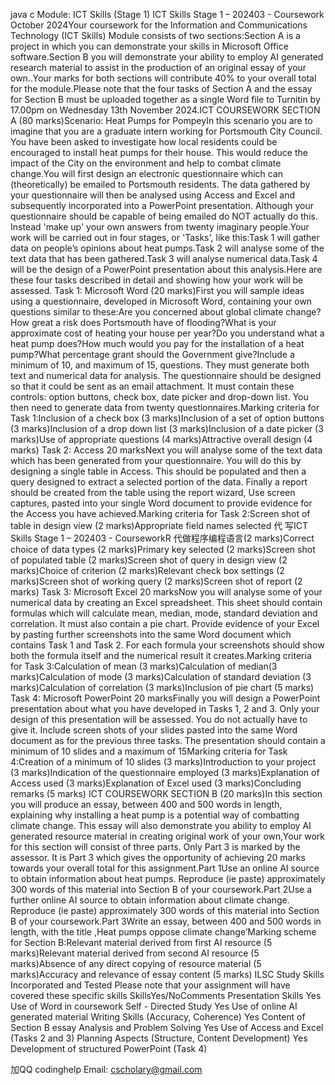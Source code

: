 java c Module: ICT Skills (Stage 1) ICT Skills Stage 1 – 202403 - Coursework October 2024Your coursework for the Information and Communications Technology (ICT Skills) Module consists of two sections:Section A is a project in which you can demonstrate your skills in Microsoft Office software.Section B you will demonstrate your ability to employ AI generated research material to assist in the production of an original essay of your own..Your marks for both sections will contribute 40% to your overall total for the module.Please note that the four tasks of Section A and the essay for Section B must be uploaded together as a single Word file to Turnitin by 17.00pm on Wednesday 13th November 2024.ICT COURSEWORK  SECTION A    (80 marks)Scenario:  Heat Pumps for PompeyIn this scenario you are to imagine that you are a graduate intern working for Portsmouth City Council. You have been asked to investigate how local residents could be encouraged to install heat pumps for their house. This would reduce the impact of the City on the environment and help to combat climate change.You will first design an electronic questionnaire which can (theoretically) be emailed to Portsmouth residents. The data gathered by your questionnaire will then be analysed using Access and Excel and subsequently incorporated into a PowerPoint presentation. Although your questionnaire should be capable of being emailed do NOT actually do this. Instead 'make up' your own answers from twenty imaginary people.Your work will be carried out in four stages, or 'Tasks', like this:Task 1 will gather data on people’s opinions about heat pumps.Task 2 will analyse some of the text data that has been gathered.Task 3 will analyse numerical data.Task 4 will be the design of a PowerPoint presentation about this analysis.Here are these four tasks described in detail and showing how your work will be assessed. Task 1: Microsoft Word    (20 marks)First you will sample ideas using a questionnaire, developed in Microsoft Word, containing your own questions similar to these:Are you concerned about global climate change?How great a risk does Portsmouth have of flooding?What is your approximate cost of heating your house per year?Do you understand what a heat pump does?How much would you pay for the installation of a heat pump?What percentage grant should the Government give?Include a minimum of 10, and maximum of 15, questions. They must generate both text and numerical data for analysis. The questionnaire should be designed so that it could be sent as an email attachment. It must contain these controls: option buttons, check box, date picker and drop-down list. You then need to generate data from twenty questionnaires.Marking criteria for Task 1:Inclusion of a check box (3 marks)Inclusion of a set of option buttons (3 marks)Inclusion of  a drop down list (3 marks)Inclusion of a date picker (3 marks)Use of appropriate questions (4 marks)Attractive overall design (4 marks) Task 2: Access    20 marksNext you will analyse some of the text data which has been generated from your questionnaire. You will do this by designing a single table in Access. This should be populated and then a query designed to extract a selected portion of the data. Finally a report should be created from the table using the report wizard, Use screen captures, pasted into your single Word document to provide evidence for the Access you have achieved.Marking criteria for Task 2:Screen shot of table in design view (2 marks)Appropriate field names selected 代 写ICT Skills Stage 1 – 202403 - CourseworkR 代做程序编程语言(2 marks)Correct choice of data types (2 marks)Primary key selected (2 marks)Screen shot of populated table (2 marks)Screen shot of query in design view (2 marks)Choice of criterion (2 marks)Relevant check box settings (2 marks)Screen shot of working query (2 marks)Screen shot of report (2 marks) Task 3: Microsoft Excel    20 marksNow you will analyse some of your numerical data by creating an Excel spreadsheet. This sheet should contain formulas which will calculate mean, median, mode, standard deviation and correlation. It must also contain a pie chart. Provide evidence of your Excel by pasting further screenshots into the same Word document which contains Task 1 and Task 2. For each formula your screenshots should show both the formula itself and the numerical result it creates.Marking criteria for Task 3:Calculation of mean (3 marks)Calculation of median(3 marks)Calculation of mode (3 marks)Calculation of standard deviation (3 marks)Calculation of correlation (3 marks)Inclusion of pie chart (5 marks) Task 4: Microsoft PowerPoint    20 marksFinally you will design a PowerPoint presentation about what you have developed in Tasks 1, 2 and 3. Only your design of this presentation will be assessed. You do not actually have to give it. Include screen shots of your slides pasted into the same Word document as for the previous three tasks. The presentation should contain a minimum of 10 slides and a maximum of 15Marking criteria for Task 4:Creation of a minimum of 10 slides (3 marks)Introduction to your project (3 marks)Indication of the questionnaire employed (3 marks)Explanation of Access used (3 marks)Explanation of Excel used (3 marks)Concluding remarks (5 marks) ICT COURSEWORK  SECTION B    (20 marks)In this section you will produce an essay, between 400 and 500 words in length, explaining why installing a heat pump is a potential way of combatting climate change. This essay will also demonstrate you ability to employ AI generated resource material in creating original work of your own,Your work for this section will consist of three parts. Only Part 3 is marked by the assessor. It is Part 3 which gives the opportunity of achieving 20 marks towards your overall total for this assignment.Part 1Use an online AI source to obtain information about heat pumps. Reproduce (ie paste) approximately 300 words of this material into Section B of your coursework.Part 2Use a further online AI source to obtain information about climate change. Reproduce (ie paste) approximately 300 words of this material into Section B of your coursework.Part 3Write an essay, between 400 and 500 words in length, with the title ,Heat pumps oppose climate change’Marking scheme for Section B:Relevant material derived from first AI resource (5 marks)Relevant material derived from second AI resource (5 marks)Absence of any direct copying of resource material (5 marks)Accuracy and relevance of essay content (5 marks) ILSC Study Skills Incorporated and Tested Please note that your assignment will have covered these specific skills SkillsYes/NoComments Presentation Skills Yes Use of Word in coursework Self - Directed Study Yes Use of online AI generated material Writing Skills (Accuracy, Coherence) Yes Content of Section B essay Analysis and Problem Solving Yes Use of Access and Excel (Tasks 2 and 3) Planning Aspects (Structure, Content Development) Yes Development of structured PowerPoint (Task 4)

   加QQ codinghelp Email: cscholary@gmail.com
